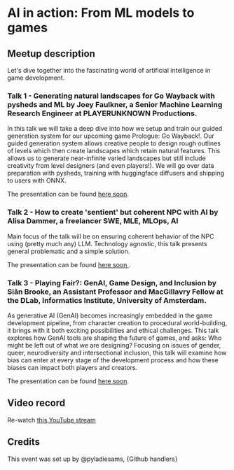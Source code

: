 # AI in action: From ML models to games

## Meetup description
Let's dive together into the fascinating world of artificial intelligence in game development. 

### Talk 1 - Generating natural landscapes for Go Wayback with pysheds and ML by Joey Faulkner, a Senior Machine Learning Research Engineer at PLAYERUNKNOWN Productions.

In this talk we will take a deep dive into how we setup and train our guided generation system for our upcoming game Prologue: Go Wayback!. Our guided generation system allows creative people to design rough outlines of levels which then create landscapes which retain natural features. This allows us to generate near-infinite varied landscapes but still include creativity from level designers (and even players!).  We will go over data preparation with pysheds, training with huggingface diffusers and shipping to users with ONNX.

The presentation can be found [here soon](link). 

### Talk 2 - How to create 'sentient' but coherent NPC with AI by Alisa Dammer, a freelancer SWE, MLE, MLOps, AI

Main focus of the talk will be on ensuring coherent behavior of the NPC using (pretty much any) LLM. Technology agnostic, this talk presents general problematic and a simple solution.  

The presentation can be found [here soon ](link). 

### Talk 3 - Playing Fair?: GenAI, Game Design, and Inclusion by Siân Brooke, an Assistant Professor and MacGillavry Fellow at the DLab, Informatics Institute, University of Amsterdam. 

As generative AI (GenAI) becomes increasingly embedded in the game development pipeline, from character creation to procedural world-building, it brings with it both exciting possibilities and ethical challenges. This talk explores how GenAI tools are shaping the future of games, and asks: Who might be left out of what we are designing? Focusing on issues of gender, queer, neurodiversity and intersectional inclusion, this talk will examine how bias can enter at every stage of the development process and how these biases can impact both players and creators.

The presentation can be found [here soon](link). 

## Video record
Re-watch [this YouTube stream](https://youtube.com/live/ODnQutDs4Ao)

## Credits
This event was set up by @pyladiesams, {Github handlers}
